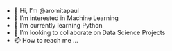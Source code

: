 - 👋 Hi, I’m @aromitapaul
- 👀 I’m interested in Machine Learning
- 🌱 I’m currently learning Python
- 💞️ I’m looking to collaborate on Data Science Projects
- 📫 How to reach me ...

<!---
aromitapaul/aromitapaul is a ✨ special ✨ repository because its `README.md` (this file) appears on your GitHub profile.
You can click the Preview link to take a look at your changes.
--->
